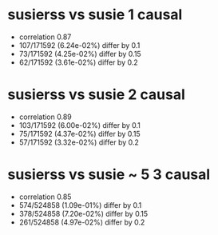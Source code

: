 # susierss vs susie  1 causal

- correlation 0.87
- 107/171592 (6.24e-02%) differ by 0.1
- 73/171592 (4.25e-02%) differ by 0.15
- 62/171592 (3.61e-02%) differ by 0.2


# susierss vs susie  2 causal

- correlation 0.89
- 103/171592 (6.00e-02%) differ by 0.1
- 75/171592 (4.37e-02%) differ by 0.15
- 57/171592 (3.32e-02%) differ by 0.2


# susierss vs susie  ~ 5 3 causal

- correlation 0.85
- 574/524858 (1.09e-01%) differ by 0.1
- 378/524858 (7.20e-02%) differ by 0.15
- 261/524858 (4.97e-02%) differ by 0.2


